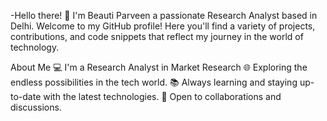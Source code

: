 -Hello there! 👋 I'm Beauti Parveen a passionate Research Analyst based in Delhi. Welcome to my GitHub profile! Here you'll find a variety of projects, contributions, and code snippets that reflect my journey in the world of technology.

About Me
💻 I'm a Research Analyst in Market Research 
🌐 Exploring the endless possibilities in the tech world.
📚 Always learning and staying up-to-date with the latest technologies.
🤝 Open to collaborations and discussions.
